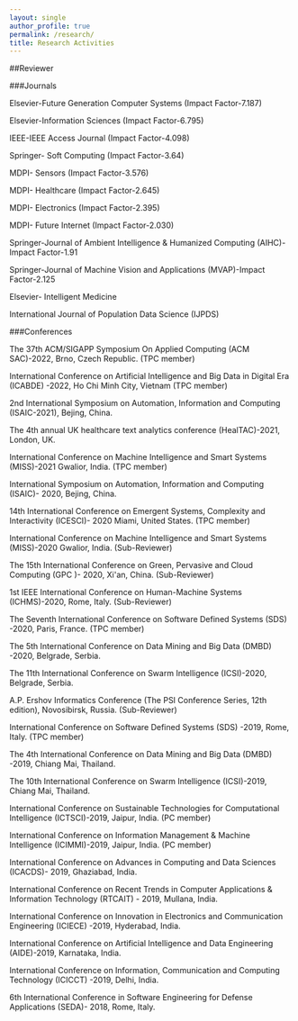 ```yaml
---
layout: single
author_profile: true
permalink: /research/
title: Research Activities
---
```


##Reviewer

###Journals 

Elsevier-Future Generation Computer Systems (Impact Factor-7.187)

Elsevier-Information Sciences (Impact Factor-6.795)

IEEE-IEEE Access Journal (Impact Factor-4.098)

Springer- Soft Computing (Impact Factor-3.64)

MDPI- Sensors (Impact Factor-3.576)

MDPI- Healthcare (Impact Factor-2.645)

MDPI- Electronics (Impact Factor-2.395)

MDPI- Future Internet (Impact Factor-2.030)

Springer-Journal of Ambient Intelligence & Humanized Computing (AIHC)-Impact Factor-1.91

Springer-Journal of Machine Vision and Applications (MVAP)-Impact Factor-2.125

Elsevier- Intelligent Medicine

International Journal of Population Data Science (IJPDS)

###Conferences 

The 37th ACM/SIGAPP Symposium On Applied Computing (ACM SAC)-2022, Brno, Czech Republic. (TPC member)

International Conference on Artificial Intelligence and Big Data in Digital Era (ICABDE) -2022, Ho Chi Minh City, Vietnam (TPC member)

2nd International Symposium on Automation, Information and Computing (ISAIC-2021), Bejing, China.

The 4th annual UK healthcare text analytics conference (HealTAC)-2021, London, UK.

International Conference on Machine Intelligence and Smart Systems (MISS)-2021 Gwalior, India. (TPC member)

International Symposium on Automation, Information and Computing (ISAIC)- 2020, Bejing, China.

14th International Conference on Emergent Systems, Complexity and Interactivity (ICESCI)- 2020 Miami, United States. (TPC member)

International Conference on Machine Intelligence and Smart Systems (MISS)-2020 Gwalior, India. (Sub-Reviewer)

The 15th International Conference on Green, Pervasive and Cloud Computing (GPC )- 2020, Xi'an, China. (Sub-Reviewer)

1st IEEE International Conference on Human-Machine Systems (ICHMS)-2020, Rome, Italy. (Sub-Reviewer)

The Seventh International Conference on Software Defined Systems (SDS) -2020, Paris, France. (TPC member)

The 5th International Conference on Data Mining and Big Data (DMBD) -2020, Belgrade, Serbia.

The 11th International Conference on Swarm Intelligence (ICSI)-2020, Belgrade, Serbia.

A.P. Ershov Informatics Conference (The PSI Conference Series, 12th edition), Novosibirsk, Russia. (Sub-Reviewer)

International Conference on Software Defined Systems (SDS) -2019, Rome, Italy. (TPC member)

The 4th International Conference on Data Mining and Big Data (DMBD) -2019, Chiang Mai, Thailand.

The 10th International Conference on Swarm Intelligence (ICSI)-2019, Chiang Mai, Thailand.

International Conference on Sustainable Technologies for Computational Intelligence (ICTSCI)-2019, Jaipur, India. (PC member)

International Conference on Information Management & Machine Intelligence (ICIMMI)-2019, Jaipur, India. (PC member)

International Conference on Advances in Computing and Data Sciences (ICACDS)- 2019, Ghaziabad, India.

International Conference on Recent Trends in Computer Applications & Information Technology (RTCAIT) - 2019, Mullana, India.

International Conference on Innovation in Electronics and Communication Engineering (ICIECE) -2019, Hyderabad, India.

International Conference on Artificial Intelligence and Data Engineering (AIDE)-2019, Karnataka, India.

International Conference on Information, Communication and Computing Technology (ICICCT) -2019, Delhi, India.

6th International Conference in Software Engineering for Defense Applications (SEDA)- 2018, Rome, Italy.





